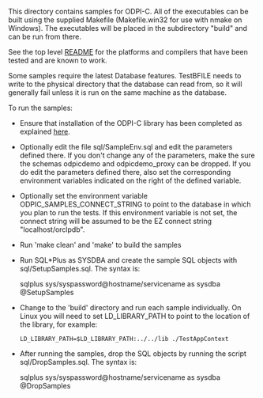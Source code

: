 This directory contains samples for ODPI-C. All of the executables can be built
using the supplied Makefile (Makefile.win32 for use with nmake on Windows). The
executables will be placed in the subdirectory "build" and can be run from
there.

See the top level [README](../README.md) for the platforms and compilers that
have been tested and are known to work.

Some samples require the latest Database features.  TestBFILE needs to
write to the physical directory that the database can read from, so it
will generally fail unless it is run on the same machine as the database.

To run the samples:

  - Ensure that installation of the ODPI-C library has been completed as
    explained [here](https://oracle.github.io/odpi/doc/installation.html).

  - Optionally edit the file sql/SampleEnv.sql and edit the parameters defined
    there. If you don't change any of the parameters, make the sure the schemas
    odpicdemo and odpicdemo_proxy can be dropped. If you do edit the parameters
    defined there, also set the corresponding environment variables indicated
    on the right of the defined variable.

  - Optionally set the environment variable ODPIC_SAMPLES_CONNECT_STRING to
    point to the database in which you plan to run the tests. If this
    environment variable is not set, the connect string will be assumed to be
    the EZ connect string "localhost/orclpdb".

  - Run 'make clean' and 'make' to build the samples

  - Run SQL\*Plus as SYSDBA and create the sample SQL objects with
    sql/SetupSamples.sql.  The syntax is:

      sqlplus sys/syspassword@hostname/servicename as sysdba @SetupSamples

  - Change to the 'build' directory and run each sample individually.
    On Linux you will need to set LD_LIBRARY_PATH to point to the location of
    the library, for example:

        LD_LIBRARY_PATH=$LD_LIBRARY_PATH:../../lib ./TestAppContext


  - After running the samples, drop the SQL objects by running the
    script sql/DropSamples.sql.  The syntax is:

      sqlplus sys/syspassword@hostname/servicename as sysdba @DropSamples
